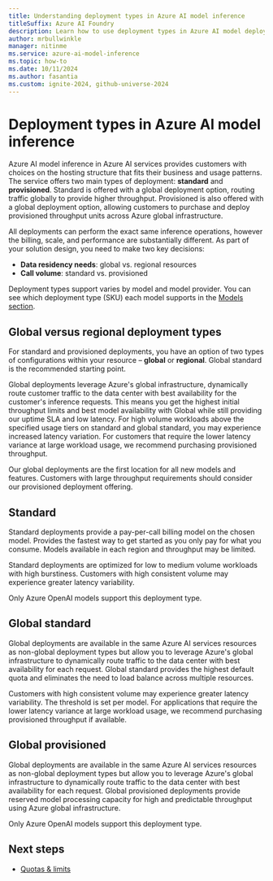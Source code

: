 ```yaml
---
title: Understanding deployment types in Azure AI model inference
titleSuffix: Azure AI Foundry
description: Learn how to use deployment types in Azure AI model deployments
author: mrbullwinkle
manager: nitinme
ms.service: azure-ai-model-inference
ms.topic: how-to
ms.date: 10/11/2024
ms.author: fasantia
ms.custom: ignite-2024, github-universe-2024
---
```


# Deployment types in Azure AI model inference

Azure AI model inference in Azure AI services provides customers with choices on the hosting structure that fits their business and usage patterns. The service offers two main types of deployment: **standard** and **provisioned**. Standard is offered with a global deployment option, routing traffic globally to provide higher throughput. Provisioned is also offered with a global deployment option, allowing customers to purchase and deploy provisioned throughput units across Azure global infrastructure.

All deployments can perform the exact same inference operations, however the billing, scale, and performance are substantially different. As part of your solution design, you need to make two key decisions:

- **Data residency needs**: global vs. regional resources  
- **Call volume**: standard vs. provisioned

Deployment types support varies by model and model provider. You can see which deployment type (SKU) each model supports in the [Models section](models.md). 

## Global versus regional deployment types

For standard and provisioned deployments, you have an option of two types of configurations within your resource – **global** or **regional**. Global standard is the recommended starting point. 

Global deployments leverage Azure's global infrastructure, dynamically route customer traffic to the data center with best availability for the customer's inference requests. This means you get the highest initial throughput limits and best model availability with Global while still providing our uptime SLA and low latency. For high volume workloads above the specified usage tiers on standard and global standard, you may experience increased latency variation. For customers that require the lower latency variance at large workload usage, we recommend purchasing provisioned throughput.

Our global deployments are the first location for all new models and features. Customers with large throughput requirements should consider our provisioned deployment offering.

## Standard

Standard deployments provide a pay-per-call billing model on the chosen model. Provides the fastest way to get started as you only pay for what you consume. Models available in each region and throughput may be limited.  

Standard deployments are optimized for low to medium volume workloads with high burstiness. Customers with high consistent volume may experience greater latency variability.

Only Azure OpenAI models support this deployment type.

## Global standard

Global deployments are available in the same Azure AI services resources as non-global deployment types but allow you to leverage Azure's global infrastructure to dynamically route traffic to the data center with best availability for each request.  Global standard provides the highest default quota and eliminates the need to load balance across multiple resources.  

Customers with high consistent volume may experience greater latency variability. The threshold is set per model. For applications that require the lower latency variance at large workload usage, we recommend purchasing provisioned throughput if available.

## Global provisioned

Global deployments are available in the same Azure AI services resources as non-global deployment types but allow you to leverage Azure's global infrastructure to dynamically route traffic to the data center with best availability for each request. Global provisioned deployments provide reserved model processing capacity for high and predictable throughput using Azure global infrastructure.

Only Azure OpenAI models support this deployment type.

## Next steps

- [Quotas & limits](../quotas-limits.md)